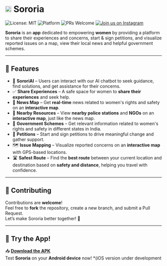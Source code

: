# <img src="assets/images/logo2.png" alt="Sororia Logo" width="20"> Sororia

![License: MIT](https://img.shields.io/badge/License-MIT-purple.svg)
![Platform](https://img.shields.io/badge/Platform-Android-blue.svg)
![PRs Welcome](https://img.shields.io/badge/PRs-welcome-brightgreen.svg)
[![Join us on Instagram](https://img.shields.io/badge/Follow-@soror.ia-E4405F?style=for-the-badge&logo=instagram&logoColor=white)](https://www.instagram.com/soror.ia?igsh=djRkYWJoZjlxNzF0)

**Sororia** is an **app** dedicated to empowering **women** by providing a platform to share their experiences and concerns, start & sign petitions, and visualize reported issues on a map, view their local news and helpful government schemes.

---

## 🚀 Features

- 🤖 **SororiAI** – Users can interact with our AI chatbot to seek guidance, find solutions, and get assistance for their concerns.  
- ✅ **Share Experiences** – A safe space for women to **share their experiences** and seek help.  
- 📰 **News Map** – Get **real-time** news related to women's rights and safety on an **interactive map**.  
- 📍 **Nearby Resources** – View **nearby police stations** and **NGOs** on an **interactive map**, just like the news map.  
- 📰 **Government Schemes** – Get relevant information related to women's rights and safety in different states in India.  
- 📜 **Petitions** – Start and sign petitions to drive meaningful change and gather support.  
- 🗺️ **Issue Mapping** – Visualize reported concerns on an **interactive map** with GPS-based locations.  
- 🛣️ **Safest Route** – Find the **best route** between your current location and destination based on **safety and distance**, helping you travel with confidence.

---

## 🤝 Contributing

Contributions are **welcome**!  
Feel free to **fork** the repository, create a new branch, and submit a Pull Request.  
Let’s make Sororia better together! 💪

---

## 📱 Try the App!

📥 **[Download the APK](https://drive.google.com/file/d/1GqR7grncvl9tcI-oOLbeQg9s_7ZwbPJt/view?usp=sharing)**  
Test **Sororia** on your **Android device** now! *(iOS version under development